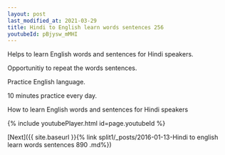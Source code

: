 ```yaml
---
layout: post
last_modified_at: 2021-03-29
title: Hindi to English learn words sentences 256 
youtubeId: pBjysw_mMHI
---
```

 
 
Helps to learn English words and sentences for Hindi speakers.

Opportunitiy to repeat the words sentences. 

Practice English language. 
 
10 minutes practice every day. 
 
How to learn English words and sentences for Hindi speakers 
 
{% include youtubePlayer.html id=page.youtubeId %}
 
 
[Next]({{ site.baseurl }}{% link  split1/_posts/2016-01-13-Hindi to english learn words sentences 890 .md%})
 
